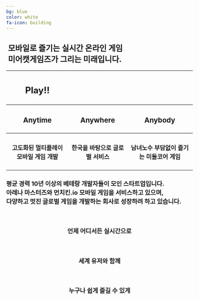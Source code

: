 ```yaml
---
bg: blue
color: white
fa-icon: building
---
```

<style type="text/scc">
   @import url(//fonts.googleapis.com/earlyaccess/jejugothic.css);
   .jg{
   font-family: 'Jeju Gothic', sans-serif; 
   text-shadow: 2px 2px 2px gray;
   }
   
   .sp{
   width: 33%;
   text-align:center;
   font-family: 'Jeju Gothic', sans-serif; 
   }
   
   table{
   width:100%;
   align:center;
   font-family: 'Jeju Gothic', sans-serif;
   border:1px;
   }
   
   td, th{
   padding:10px;
   border:2px;
   }
      
   .effect_img {
    border-radius: 20px;
   }
   
   .center_ta{
   width:30%;
   }
   
   .icon_ta{
   width:20%;
   }
   
   .text_ta{
   width:80%;
   font-size: x-large;
   }
   
   span{
   display:inline;
   }
   
</style>

<link rel="stylesheet" href="https://use.fontawesome.com/releases/v5.2.0/css/all.css" integrity="sha384-hWVjflwFxL6sNzntih27bfxkr27PmbbK/iSvJ+a4+0owXq79v+lsFkW54bOGbiDQ" crossorigin="anonymous">

<div>
   <h2 class="jg"><i class="fa fa-quote-left"></i>&nbsp;모바일로 즐기는 실시간 온라인 게임&nbsp;<i class="fa fa-quote-right"></i><br/><i class="fa fa-quote-left"></i>&nbsp;미어캣게임즈가 그리는 미래입니다.&nbsp;<i class="fa fa-quote-right"></i></h2>
  </div>
<p></p>  
<p></p>
<table>
   <tr>
      <th><h2>Play!!</h2>
      </th>
   </tr>
   <tr>
      <th><h3>Anytime</h3></th>
      <th><h3>Anywhere</h3></th>
      <th><h3>Anybody</h3></th>
   </tr>
   <tr>
      <th><h4>고도화된 멀티플레이 모바일 게임 개발</h4></th>
      <th><h4>한국을 바탕으로 글로벌 서비스</h4></th>
      <th><h4>남녀노수 부담없이 즐기는 미들코어 게임</h4></th>
   </tr>
   </table>

<div>
<h3 class="jg">평균 경력 10년 이상의 베테랑 개발자들이 모인 스타트업입니다. <br/>
<strong>아레나 마스터즈</strong>와 <strong>먼치킨.io</strong> 모바일 게임을 서비스하고 있으며, <br/>
다양하고 멋진 글로벌 게임을 개발하는 회사로 성장하려 하고 있습니다.
</h3>
</div>

<div style="text-align:center; width:100%;">
   <div style="text-align:center; width:33%; display:inline; padding:10px; ">
   <h3 class="jg">언제 어디서든 실시간으로</h3>
   </div>
   <div style="text-align:center; width:33%; display:inline; padding:10px; ">
   <h3 class="jg">세계 유저와 함께</h3>
   </div>
   <div style="text-align:center; width:33%; display:inline; padding:10px; ">
   <h3 class="jg">누구나 쉽게 즐길 수 있게</h3>
   </div>
</div>
